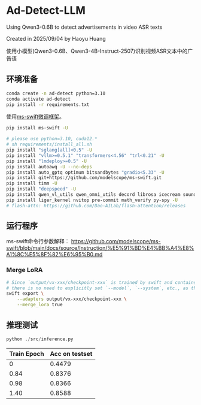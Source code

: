 # Ad-Detect-LLM
Using Qwen3-0.6B to detect advertisements in video ASR texts

Created in 2025/09/04 by Haoyu Huang

使用小模型(Qwen3-0.6B、Qwen3-4B-Instruct-2507)识别视频ASR文本中的广告语



## 环境准备
```bash
conda create -n ad-detect python=3.10
conda activate ad-detect
pip install -r requirements.txt
``` 

使用[ms-swift微调框架](https://github.com/modelscope/ms-swift/)。
```bash
pip install ms-swift -U

# please use python=3.10, cuda12.*
# sh requirements/install_all.sh
pip install "sglang[all]<0.5" -U
pip install "vllm>=0.5.1" "transformers<4.56" "trl<0.21" -U
pip install "lmdeploy>=0.5" -U
pip install autoawq -U --no-deps
pip install auto_gptq optimum bitsandbytes "gradio<5.33" -U
pip install git+https://github.com/modelscope/ms-swift.git
pip install timm -U
pip install "deepspeed" -U
pip install qwen_vl_utils qwen_omni_utils decord librosa icecream soundfile -U
pip install liger_kernel nvitop pre-commit math_verify py-spy -U
# flash-attn: https://github.com/Dao-AILab/flash-attention/releases
```

## 运行程序

ms-swift命令行参数解释：
https://github.com/modelscope/ms-swift/blob/main/docs/source/Instruction/%E5%91%BD%E4%BB%A4%E8%A1%8C%E5%8F%82%E6%95%B0.md

### Merge LoRA
```bash
# Since `output/vx-xxx/checkpoint-xxx` is trained by swift and contains an `args.json` file,
# there is no need to explicitly set `--model`, `--system`, etc., as they will be automatically read.
swift export \
    --adapters output/vx-xxx/checkpoint-xxx \
    --merge_lora true
```

## 推理测试
```python
python ./src/inference.py
```
| Train Epoch | Acc on testset |
|----------|----------|
| 0       | 0.4479   |
| 0.84    | 0.8376   |
| 0.98    | 0.8366   |
| 1.40    | 0.8588   |
